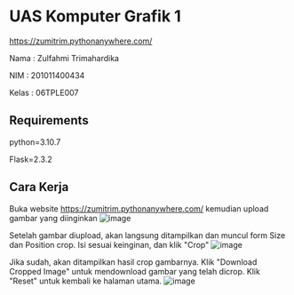 # UAS Komputer Grafik 1

https://zumitrim.pythonanywhere.com/

Nama  : Zulfahmi Trimahardika

NIM   : 201011400434

Kelas : 06TPLE007

## Requirements

python=3.10.7

Flask=2.3.2

## Cara Kerja

Buka website https://zumitrim.pythonanywhere.com/ kemudian upload gambar yang diinginkan
![image](https://github.com/zumitrim/uas-komgraf1/assets/53569950/730ab86c-1292-48ba-b622-f5453d4d584a)

Setelah gambar diupload, akan langsung ditampilkan dan muncul form Size dan Position crop. Isi sesuai keinginan, dan klik "Crop"
![image](https://github.com/zumitrim/uas-komgraf1/assets/53569950/3a27f596-a260-41ee-9c4f-1068e3084136)

Jika sudah, akan ditampilkan hasil crop gambarnya.
Klik "Download Cropped Image" untuk mendownload gambar yang telah dicrop. Klik "Reset" untuk kembali ke halaman utama.
![image](https://github.com/zumitrim/uas-komgraf1/assets/53569950/16b436df-f59e-4913-805b-4de7991c9626)
